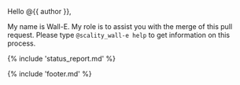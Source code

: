Hello @{{ author }},

My name is Wall-E. My role is to assist you with the merge of this
pull request. Please type `@scality_wall-e help` to get
information on this process.

{% include 'status_report.md' %}

{% include 'footer.md' %}
